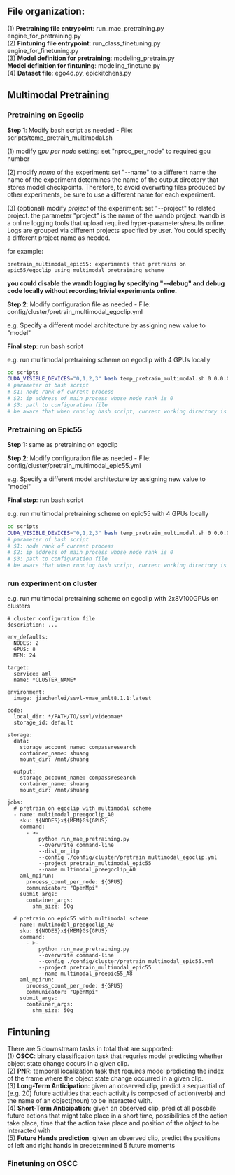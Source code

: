 ## File organization:  
(1) **Pretraining file entrypoint**:  run_mae_pretraining.py  engine_for_pretraining.py  
(2) **Fintuning file entrypoint**:  run_class_finetuning.py  engine_for_finetuning.py  
(3) **Model definition for pretraining**: modeling_pretrain.py  
    **Model definition for fintuning**: modeling_finetune.py  
(4) **Dataset file**: ego4d.py, epickitchens.py  


## Multimodal Pretraining
### Pretraining on Egoclip

**Step 1**: Modify bash script as needed - File: scripts/temp_pretrain_multimodal.sh

(1) modify *gpu per node* setting: set "nproc_per_node" to required gpu number  

(2) modify *name* of the experiment: set "--name" to a different name
the name of the experiment determines the name of the output directory that stores model checkpoints. Therefore, to avoid overwrting files produced by other experiments, be sure to use a different name for each experiment.

(3) (optional) modify *project* of the experiment: set "--project" to related project.
the parameter "project" is the name of the wandb project. wandb is a online logging tools that upload required hyper-parameters/results online. Logs are grouped via different projects specified by user. You could specify a different project name as needed.

for example:
```
pretrain_multimodal_epic55: experiments that pretrains on epic55/egoclip using multimodal pretraining scheme
```
**you could disable the wandb logging by specifying "--debug" and debug code locally without recording trivial experiments online.**


**Step 2**: Modify configuration file as needed - File: config/cluster/pretrain_multimodal_egoclip.yml

e.g. Specify a different model architecture by assigning new value to "model"


**Final step**: run bash script  

e.g. run multimodal pretraining scheme on egoclip with 4 GPUs locally  

```bash
cd scripts
CUDA_VISIBLE_DEVICES="0,1,2,3" bash temp_pretrain_multimodal.sh 0 0.0.0.0 ../config/cluster/pretrain_multimodal_egoclip.yml
# parameter of bash script
# $1: node rank of current process
# $2: ip address of main process whose node rank is 0
# $3: path to configuration file
# be aware that when running bash script, current working directory is ./scripts. 
```

### Pretraining on Epic55
**Step 1:** same as pretraining on egoclip 

**Step 2**: Modify configuration file as needed - File: config/cluster/pretrain_multimodal_epic55.yml

e.g. Specify a different model architecture by assigning new value to "model"

**Final step**: run bash script

e.g. run multimodal pretraining scheme on epic55 with 4 GPUs locally  

```bash
cd scripts
CUDA_VISIBLE_DEVICES="0,1,2,3" bash temp_pretrain_multimodal.sh 0 0.0.0.0 ../config/cluster/pretrain_multimodal_epic55.yml
# parameter of bash script
# $1: node rank of current process
# $2: ip address of main process whose node rank is 0
# $3: path to configuration file
# be aware that when running bash script, current working directory is ./scripts. 
```

### run experiment on cluster

e.g. run multimodal pretraining scheme on egoclip with 2x8V100GPUs on clusters

```
# cluster configuration file
description: ...

env_defaults:
  NODES: 2
  GPUS: 8
  MEM: 24

target:
  service: aml
  name: *CLUSTER_NAME*

environment:
  image: jiachenlei/ssvl-vmae_amlt8.1.1:latest

code:
  local_dir: */PATH/TO/ssvl/videomae*
  storage_id: default

storage:
  data:
    storage_account_name: compassresearch
    container_name: shuang
    mount_dir: /mnt/shuang

  output:
    storage_account_name: compassresearch
    container_name: shuang
    mount_dir: /mnt/shuang

jobs:
  # pretrain on egoclip with multimodal scheme
  - name: multimodal_preegoclip_A0
    sku: ${NODES}x${MEM}G${GPUS}
    command:
      - >-
          python run_mae_pretraining.py
          --overwrite command-line 
          --dist_on_itp
          --config ./config/cluster/pretrain_multimodal_egoclip.yml
          --project pretrain_multimodal_epic55
          --name multimodal_preegoclip_A0
    aml_mpirun:
      process_count_per_node: ${GPUS}
      communicator: "OpenMpi"
    submit_args:
      container_args:
        shm_size: 50g

  # pretrain on epic55 with multimodal scheme
  - name: multimodal_preegoclip_A0
    sku: ${NODES}x${MEM}G${GPUS}
    command:
      - >-
          python run_mae_pretraining.py
          --overwrite command-line 
          --config ./config/cluster/pretrain_multimodal_epic55.yml
          --project pretrain_multimodal_epic55
          --name multimodal_preepic55_A8
    aml_mpirun:
      process_count_per_node: ${GPUS}
      communicator: "OpenMpi"
    submit_args:
      container_args:
        shm_size: 50g
```

## Fintuning
There are 5 downstream tasks in total that are supported:  
(1) **OSCC**: binary classification task that requries model predicting whether object state change occurs in a given clip.  
(2) **PNR**: temporal localization task that requires model predicting the index of the frame where the object state change occurred in a given clip.  
(3) **Long-Term Anticipation**: given an observed clip, predict a sequantial of (e.g. 20) future activities that each activity is composed of action(verb) and the name of an object(noun) to be interacted with.  
(4) **Short-Term Anticipation**: given an observed clip, predict all possbile future actions that might take place in a short time, possibilities of the action take place, time that the action take place and position of the object to be interacted with  
(5) **Future Hands prediction**: given an observed clip, predict the positions of left and right hands in predetermined 5 future moments  

### Finetuning on OSCC

